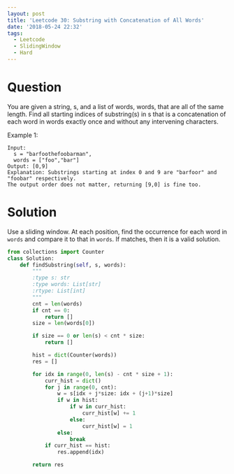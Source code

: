 ```yaml
---
layout: post
title: 'Leetcode 30: Substring with Concatenation of All Words'
date: '2018-05-24 22:32'
tags:
  - Leetcode
  - SlidingWindow
  - Hard
---
```


# Question
You are given a string, s, and a list of words, words, that are all of the same length. Find all starting indices of substring(s) in s that is a concatenation of each word in words exactly once and without any intervening characters.

Example 1:
```
Input:
  s = "barfoothefoobarman",
  words = ["foo","bar"]
Output: [0,9]
Explanation: Substrings starting at index 0 and 9 are "barfoor" and "foobar" respectively.
The output order does not matter, returning [9,0] is fine too.
```

# Solution
Use a sliding window. At each position, find the occurrence for each word in `words` and compare it to that in `words`. If matches, then it is a valid solution.

```python
from collections import Counter
class Solution:
    def findSubstring(self, s, words):
        """
        :type s: str
        :type words: List[str]
        :rtype: List[int]
        """
        cnt = len(words)
        if cnt == 0:
            return []
        size = len(words[0])

        if size == 0 or len(s) < cnt * size:
            return []

        hist = dict(Counter(words))
        res = []

        for idx in range(0, len(s) - cnt * size + 1):
            curr_hist = dict()
            for j in range(0, cnt):
                w = s[idx + j*size: idx + (j+1)*size]
                if w in hist:
                    if w in curr_hist:
                        curr_hist[w] += 1
                    else:
                        curr_hist[w] = 1
                else:
                    break
            if curr_hist == hist:
                res.append(idx)

        return res

```
